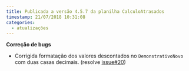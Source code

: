 ```yaml
---
title: Publicada a versão 4.5.7 da planilha CalculoAtrasados
timestamp: 21/07/2018 10:31:08
categories:
  - atualizações
---
```


**Correção de bugs**
+ Corrigida formatação dos valores descontados no `DemonstrativoNovo` com duas casas decimais. (resolve [issue#20]( https://github.com/Contadoria/CalculoAtrasados/issues/20))